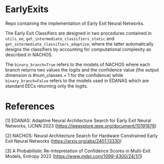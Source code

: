 # EarlyExits

Repo containing the implementation of Early Exit Neural Networks.

The Early Exit Classifiers are designed in two procedures contained in `utils_ee`, `get_intermediate_classifiers_static` and `get_intermediate_classifiers_adaptive`, where the latter automatically designs the classifiers by accounting for computational complexity as described in NACHOS.

The `binary_branch=True` refers to the models of NACHOS where each branch returns two values the logits and the confidence value (the output dimension is #num_classes + 1 for the confidence) while `binary_branch=False` refers to the models used in EDANAS which are standard EECs returning only the logits.

# References

[1] EDANAS: Adaptive Neural Architecture Search for Early Exit Neural Networks, IJCNN 2023 (https://ieeexplore.ieee.org/document/10191876)

[2] NACHOS: Neural Architecture Search for Hardware Constrained Early Exit Neural Networks (https://arxiv.org/abs/2401.13330)

[3] A Probabilistic Re-Intepretation of Confidence Scores in Multi-Exit Models, Entropy 2022 (https://www.mdpi.com/1099-4300/24/1/1)
